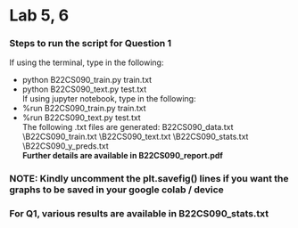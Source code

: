 # Lab 5, 6
### Steps to run the script for Question 1
If using the terminal, type in the following:
* python B22CS090_train.py train.txt
* python B22CS090_text.py test.txt
\
If using jupyter notebook, type in the following:
* %run B22CS090_train.py train.txt
* %run B22CS090_text.py test.txt
\
The following .txt files are generated:
B22CS090_data.txt \B22CS090_train.txt \B22CS090_text.txt \B22CS090_stats.txt \B22CS090_y_preds.txt
\
**Further details are available in B22CS090_report.pdf**

### NOTE: Kindly uncomment the plt.savefig() lines if you want the graphs to be saved in your google colab / device
### For Q1, various results are available in B22CS090_stats.txt
